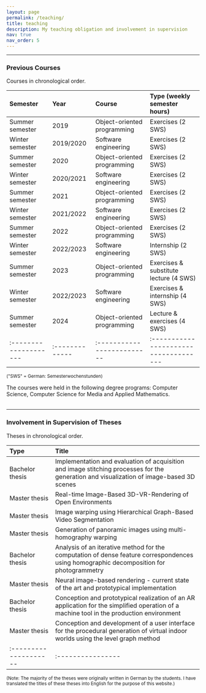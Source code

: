 ```yaml
---
layout: page
permalink: /teaching/
title: teaching
description: My teaching obligation and involvement in supervision
nav: true
nav_order: 5
---
```


***

### **Previous Courses**
Courses in chronological order.

| Semester              | Year           | Course                     | Type (weekly semester hours)          |
| :-------------------- | :------------- | :------------------------- |:------------------------------------  |
| Summer semester       | 2019           | Object-oriented programming| Exercises (2 SWS)                     |
| Winter semester       | 2019/2020      | Software engineering       | Exercises (2 SWS)                     |
| Summer semester       | 2020           | Object-oriented programming| Exercises (2 SWS)                     |
| Winter semester       | 2020/2021      | Software engineering       | Exercises (2 SWS)                     |
| Summer semester       | 2021           | Object-oriented programming| Exercises (2 SWS)                     |
| Winter semester       | 2021/2022      | Software engineering       | Exercises (2 SWS)                     |
| Summer semester       | 2022           | Object-oriented programming| Exercises (2 SWS)                     |
| Winter semester       | 2022/2023      | Software engineering       | Internship (2 SWS)                    |
| Summer semester       | 2023           | Object-oriented programming| Exercises & substitute lecture (4 SWS)|
| Winter semester       | 2022/2023      | Software engineering       | Exercises & internship (4 SWS)        |
| Summer semester       | 2024           | Object-oriented programming| Lecture & exercises (4 SWS)           |
| :-------------------- | :------------- | :------------------------- |:------------------------------------  |

<sup>("SWS" = German: Semesterwochenstunden)</sup>

The courses were held in the following degree programs: Computer Science, Computer Science for Media and Applied Mathematics.
<br/><br/>

***

### **Involvement in Supervision of Theses**
Theses in chronological order.

| Type                  | Title             |
| :-------------------- | :---------------- |
| Bachelor thesis       | Implementation and evaluation of acquisition and image stitching processes for the generation and visualization of image-based 3D scenes |
| Master thesis       | Real-time Image-Based 3D-VR-Rendering of Open Environments |
| Master thesis       | Image warping using Hierarchical Graph-Based Video Segmentation |
| Master thesis       | Generation of panoramic images using multi-homography warping |
| Bachelor thesis     | Analysis of an iterative method for the computation of dense feature correspondences using homographic decomposition for photogrammetry |
| Master thesis       | Neural image-based rendering - current state of the art and prototypical implementation |
| Bachelor thesis     | Conception and prototypical realization of an AR application for the simplified operation of a machine tool in the production environment |
| Master thesis       | Conception and development of a user interface for the procedural generation of virtual indoor worlds using the level graph method |
| :-------------------- | :---------------- |

<sup>(Note: The majority of the theses were originally written in German by the students. I have translated the titles of these theses into English for the purpose of this website.)</sup>